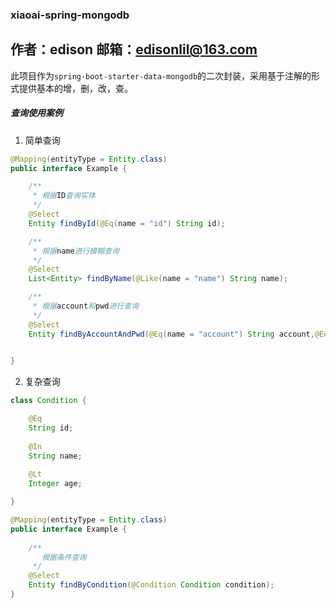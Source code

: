 ### xiaoai-spring-mongodb

作者：edison
邮箱：edisonlil@163.com
---

此项目作为`spring-boot-starter-data-mongodb`的二次封装，采用基于注解的形式提供基本的增，删，改，查。

##### 查询使用案例

1. 简单查询

```java
@Mapping(entityType = Entity.class)
public interface Example {

    /**
     * 根据ID查询实体
     */
    @Select
    Entity findById(@Eq(name = "id") String id);

    /**
     * 根据name进行模糊查询
     */
    @Select
    List<Entity> findByName(@Like(name = "name") String name);

    /**
     * 根据account和pwd进行查询
     */
    @Select
    Entity findByAccountAndPwd(@Eq(name = "account") String account,@Eq(name="pwd") String pwd);
    

}

```

2. 复杂查询


```java
class Condition {

    @Eq
    String id;
    
    @In
    String name;
    
    @Lt
    Integer age;

}

@Mapping(entityType = Entity.class)
public interface Example {
    
    /**
       根据条件查询
     */
    @Select
    Entity findByCondition(@Condition Condition condition);
}
```